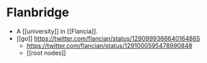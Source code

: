 # Flanbridge

- A [[university]] in [[Flancia]].
- [[go]] https://twitter.com/flancian/status/1290999366640164865
  - https://twitter.com/flancian/status/1291000595478990848
  - [[root nodes]]

